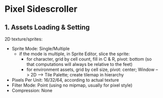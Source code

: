 # Pixel Sidescroller

## 1. Assets Loading & Setting

2D texture/sprites:

- Sprite Mode: Single/Multiple
  - if the mode is multiple, in Sprite Editor, slice the sprite: 
    - for character, grid by cell count, fill in C & R, pivot: bottom (so that computations will always be relative to the feet)
    - for environment assets, grid by cell size, pivot: center; Window –> 2D –> Tile Palette; create tilemap in hierarchy
- Pixels Per Unit: 16/32/64, according to actual texture
- Filter Mode: Point (using no mipmap, usually for pixel style)
- Compression: None